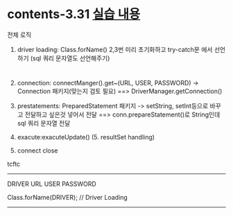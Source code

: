 
# contents-3.31 [실습 내용]()


전체 로직

1. driver loading: Class.forName()
2,3번 미리 초기화하고 try-catch문 에서 선언하기 (sql 쿼리 문자열도 선언해주기)

# 
2. connection: connectManger().get~(URL, USER, PASSWORD) -> Connection 패키지(맞는지 검토 필요)
==> DriverManager.getConnection()

3. prestatements: PreparedStatement 패키지
	-> setString, setInt등으로 바꾸고 전달하고 싶은것 넣어서 전달
==> conn.prepareStatement()로 String인데 sql 쿼리 문자열 전달


4. exacute:exacuteUpdate() 
(5. resultSet handling)
6. connect close

tcftc

-----------------------------------------------------------------------
DRIVER
URL
USER
PASSWORD


 Class.forName(DRIVER); // Driver Loading

-----------------------------------------------------------------------



